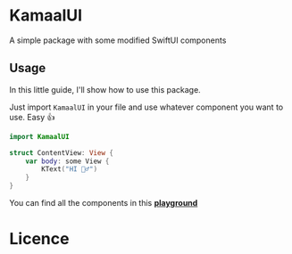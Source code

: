 # KamaalUI

A simple package with some modified SwiftUI components

## Usage

In this little guide, I'll show how to use this package.

Just import `KamaalUI` in your file and use whatever component you want to use. Easy 👍

```Swift
import KamaalUI

struct ContentView: View {
    var body: some View {
        KText("HI 🙋‍♂️")
    }
}
```

You can find all the components in this [**playground**](./Previews.playground/Contents.swift)

# Licence
